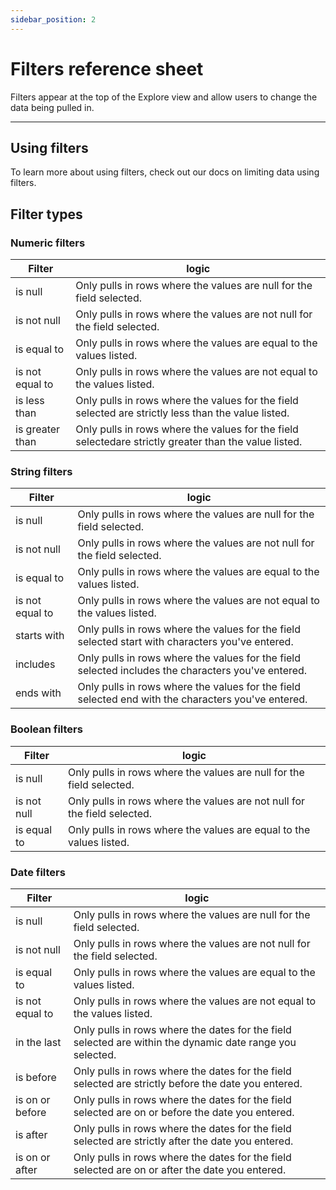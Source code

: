 ```yaml
---
sidebar_position: 2
---
```


# Filters reference sheet

Filters appear at the top of the Explore view and allow users to change the data being pulled in.

---

## Using filters

To learn more about using filters, check out our docs on limiting data using filters.

## Filter types

### Numeric filters

| Filter          | logic                                                                           |
| --------------- | ------------------------------------------------------------------------------- |
| is null         | Only pulls in rows where the values are null for the field selected.            |
| is not null     | Only pulls in rows where the values are not null for the field selected.        |
| is equal to     | Only pulls in rows where the values are equal to the values listed.             |
| is not equal to | Only pulls in rows where the values are not equal to the values listed.         |
| is less than    | Only pulls in rows where the values for the field selected are strictly less than the value listed.    |
| is greater than | Only pulls in rows where the values for the field selectedare strictly greater than the value listed. |

### String filters

| Filter          | logic                                                                           |
| --------------- | ------------------------------------------------------------------------------- |
| is null         | Only pulls in rows where the values are null for the field selected.            |
| is not null     | Only pulls in rows where the values are not null for the field selected.        |
| is equal to     | Only pulls in rows where the values are equal to the values listed.             |
| is not equal to | Only pulls in rows where the values are not equal to the values listed.         |
| starts with     | Only pulls in rows where the values for the field selected start with characters you've entered. |
| includes        | Only pulls in rows where the values for the field selected includes the characters you've entered. |
| ends with       | Only pulls in rows where the values for the field selected end with the characters you've entered. |

### Boolean filters

| Filter          | logic                                                                           |
| --------------- | ------------------------------------------------------------------------------- |
| is null         | Only pulls in rows where the values are null for the field selected.            |
| is not null     | Only pulls in rows where the values are not null for the field selected.        |
| is equal to     | Only pulls in rows where the values are equal to the values listed.             |

### Date filters

| Filter          | logic                                                                           |
| --------------- | ------------------------------------------------------------------------------- |
| is null         | Only pulls in rows where the values are null for the field selected.            |
| is not null     | Only pulls in rows where the values are not null for the field selected.        |
| is equal to     | Only pulls in rows where the values are equal to the values listed.             |
| is not equal to | Only pulls in rows where the values are not equal to the values listed.         |
| in the last     | Only pulls in rows where the dates for the field selected are within the dynamic date range you selected.  |
| is before        | Only pulls in rows where the dates for the field selected are strictly before the date you entered. |
| is on or before       | Only pulls in rows where the dates for the field selected are on or before the date you entered. |
| is after        | Only pulls in rows where the dates for the field selected are strictly after the date you entered. |
| is on or after       | Only pulls in rows where the dates for the field selected are on or after the date you entered. |
